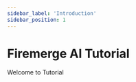 ```yaml
---
sidebar_label: 'Introduction'
sidebar_position: 1
---
```


# Firemerge AI Tutorial

Welcome to Tutorial
